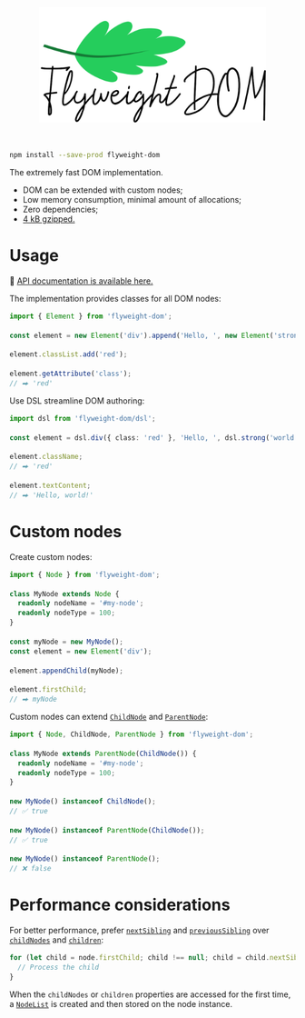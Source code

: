 <p align="center">
  <a href="#readme"><picture>
    <source media="(prefers-color-scheme: dark)" srcset="./assets/logo-dark.png" />
    <source media="(prefers-color-scheme: light)" srcset="./assets/logo-light.png" />
    <img alt="Flyweight DOM" src="./assets/logo-light.png" width="400" />
  </picture></a>
</p>

<br>

```sh
npm install --save-prod flyweight-dom
```

The extremely fast DOM implementation.

- DOM can be extended with custom nodes;
- Low memory consumption, minimal amount of allocations;
- Zero dependencies;
- [4 kB gzipped.](https://bundlephobia.com/package/flyweight-dom)

# Usage

🔰 [API documentation is available here.](https://smikhalevski.github.io/flyweight-dom/)

The implementation provides classes for all DOM nodes:

```ts
import { Element } from 'flyweight-dom';

const element = new Element('div').append('Hello, ', new Element('strong').append('world!'));

element.classList.add('red');

element.getAttribute('class');
// ⮕ 'red'
```

Use DSL streamline DOM authoring:

```ts
import dsl from 'flyweight-dom/dsl';

const element = dsl.div({ class: 'red' }, 'Hello, ', dsl.strong('world!'));

element.className;
// ⮕ 'red'

element.textContent;
// ⮕ 'Hello, world!'
```

# Custom nodes

Create custom nodes:

```ts
import { Node } from 'flyweight-dom';

class MyNode extends Node {
  readonly nodeName = '#my-node';
  readonly nodeType = 100;
}

const myNode = new MyNode();
const element = new Element('div');

element.appendChild(myNode);

element.firstChild;
// ⮕ myNode
```

Custom nodes can extend
[`ChildNode`](https://smikhalevski.github.io/flyweight-dom/interfaces/flyweight-dom.ChildNode.html) and
[`ParentNode`](https://smikhalevski.github.io/flyweight-dom/interfaces/flyweight-dom.ParentNode.html):

```ts
import { Node, ChildNode, ParentNode } from 'flyweight-dom';

class MyNode extends ParentNode(ChildNode()) {
  readonly nodeName = '#my-node';
  readonly nodeType = 100;
}

new MyNode() instanceof ChildNode();
// ✅ true

new MyNode() instanceof ParentNode(ChildNode());
// ✅ true

new MyNode() instanceof ParentNode();
// ❌ false
```

# Performance considerations

For better performance, prefer
[`nextSibling`](https://smikhalevski.github.io/flyweight-dom/classes/flyweight-dom.Element.html#nextsibling)
and [`previousSibling`](https://smikhalevski.github.io/flyweight-dom/classes/flyweight-dom.Element.html#previoussiblingg)
over [`childNodes`](https://smikhalevski.github.io/flyweight-dom/classes/flyweight-dom.Element.html#childnodesg)
and [`children`](https://smikhalevski.github.io/flyweight-dom/classes/flyweight-dom.Element.html#children):

```ts
for (let child = node.firstChild; child !== null; child = child.nextSibling) {
  // Process the child
}
```

When the `childNodes` or `children` properties are accessed for the first time,
a [`NodeList`](https://smikhalevski.github.io/flyweight-dom/classes/flyweight-dom.NodeList.html) is created and then
stored on the node instance.

